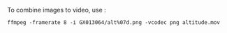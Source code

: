 To combine images to video, use :

```
ffmpeg -framerate 8 -i GX013064/alt%07d.png -vcodec png altitude.mov
```
